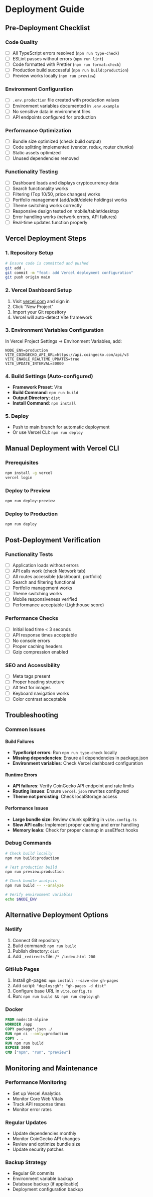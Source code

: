 # Deployment Guide

## Pre-Deployment Checklist

### Code Quality
- [ ] All TypeScript errors resolved (`npm run type-check`)
- [ ] ESLint passes without errors (`npm run lint`)
- [ ] Code formatted with Prettier (`npm run format:check`)
- [ ] Production build successful (`npm run build:production`)
- [ ] Preview works locally (`npm run preview`)

### Environment Configuration
- [ ] `.env.production` file created with production values
- [ ] Environment variables documented in `.env.example`
- [ ] No sensitive data in environment files
- [ ] API endpoints configured for production

### Performance Optimization
- [ ] Bundle size optimized (check build output)
- [ ] Code splitting implemented (vendor, redux, router chunks)
- [ ] Static assets optimized
- [ ] Unused dependencies removed

### Functionality Testing
- [ ] Dashboard loads and displays cryptocurrency data
- [ ] Search functionality works
- [ ] Filtering (Top 10/50, price changes) works
- [ ] Portfolio management (add/edit/delete holdings) works
- [ ] Theme switching works correctly
- [ ] Responsive design tested on mobile/tablet/desktop
- [ ] Error handling works (network errors, API failures)
- [ ] Real-time updates function properly

## Vercel Deployment Steps

### 1. Repository Setup
```bash
# Ensure code is committed and pushed
git add .
git commit -m "feat: add Vercel deployment configuration"
git push origin main
```

### 2. Vercel Dashboard Setup
1. Visit [vercel.com](https://vercel.com) and sign in
2. Click "New Project"
3. Import your Git repository
4. Vercel will auto-detect Vite framework

### 3. Environment Variables Configuration
In Vercel Project Settings → Environment Variables, add:

```
NODE_ENV=production
VITE_COINGECKO_API_URL=https://api.coingecko.com/api/v3
VITE_ENABLE_REALTIME_UPDATES=true
VITE_UPDATE_INTERVAL=30000
```

### 4. Build Settings (Auto-configured)
- **Framework Preset**: Vite
- **Build Command**: `npm run build`
- **Output Directory**: `dist`
- **Install Command**: `npm install`

### 5. Deploy
- Push to main branch for automatic deployment
- Or use Vercel CLI: `npm run deploy`

## Manual Deployment with Vercel CLI

### Prerequisites
```bash
npm install -g vercel
vercel login
```

### Deploy to Preview
```bash
npm run deploy:preview
```

### Deploy to Production
```bash
npm run deploy
```

## Post-Deployment Verification

### Functionality Tests
- [ ] Application loads without errors
- [ ] API calls work (check Network tab)
- [ ] All routes accessible (dashboard, portfolio)
- [ ] Search and filtering functional
- [ ] Portfolio management works
- [ ] Theme switching works
- [ ] Mobile responsiveness verified
- [ ] Performance acceptable (Lighthouse score)

### Performance Checks
- [ ] Initial load time < 3 seconds
- [ ] API response times acceptable
- [ ] No console errors
- [ ] Proper caching headers
- [ ] Gzip compression enabled

### SEO and Accessibility
- [ ] Meta tags present
- [ ] Proper heading structure
- [ ] Alt text for images
- [ ] Keyboard navigation works
- [ ] Color contrast acceptable

## Troubleshooting

### Common Issues

#### Build Failures
- **TypeScript errors**: Run `npm run type-check` locally
- **Missing dependencies**: Ensure all dependencies in package.json
- **Environment variables**: Check Vercel dashboard configuration

#### Runtime Errors
- **API failures**: Verify CoinGecko API endpoint and rate limits
- **Routing issues**: Ensure `vercel.json` rewrites configured
- **Theme not persisting**: Check localStorage access

#### Performance Issues
- **Large bundle size**: Review chunk splitting in `vite.config.ts`
- **Slow API calls**: Implement proper caching and error handling
- **Memory leaks**: Check for proper cleanup in useEffect hooks

### Debug Commands
```bash
# Check build locally
npm run build:production

# Test production build
npm run preview:production

# Check bundle analysis
npm run build -- --analyze

# Verify environment variables
echo $NODE_ENV
```

## Alternative Deployment Options

### Netlify
1. Connect Git repository
2. Build command: `npm run build`
3. Publish directory: `dist`
4. Add `_redirects` file: `/* /index.html 200`

### GitHub Pages
1. Install gh-pages: `npm install --save-dev gh-pages`
2. Add script: `"deploy:gh": "gh-pages -d dist"`
3. Configure base URL in `vite.config.ts`
4. Run: `npm run build && npm run deploy:gh`

### Docker
```dockerfile
FROM node:18-alpine
WORKDIR /app
COPY package*.json ./
RUN npm ci --only=production
COPY . .
RUN npm run build
EXPOSE 3000
CMD ["npm", "run", "preview"]
```

## Monitoring and Maintenance

### Performance Monitoring
- Set up Vercel Analytics
- Monitor Core Web Vitals
- Track API response times
- Monitor error rates

### Regular Updates
- Update dependencies monthly
- Monitor CoinGecko API changes
- Review and optimize bundle size
- Update security patches

### Backup Strategy
- Regular Git commits
- Environment variable backup
- Database backup (if applicable)
- Deployment configuration backup